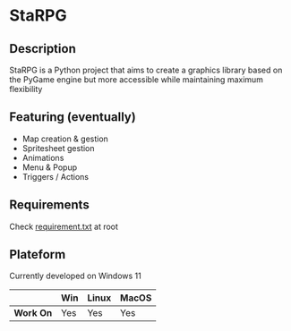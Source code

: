 # StaRPG


## Description

StaRPG is a Python project that aims to create a graphics library based on the PyGame engine but more accessible while maintaining maximum flexibility

## Featuring (eventually)
- Map creation & gestion
- Spritesheet gestion
- Animations
- Menu & Popup
- Triggers / Actions

## Requirements

Check [requirement.txt](requirement.txt) at root

## Plateform

Currently developed on Windows 11

|        | Win | Linux | MacOS |
|--------|-----|-------|-------|
|**Work On** |Yes  |Yes    |    Yes|

